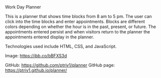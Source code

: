 Work Day Planner

This is a planner that shows time blocks from 8 am to 5 pm.  The user can click into the time blocks and enter appointments.  Blocks are different colors depending on whether the hour is in the past, present, or future.  The appointments entered persist and when visitors return to the planner the appointments entered display in the planner.

Technologies used include HTML, CSS, and JavaScript.

Image: https://ibb.co/bBFXS3d

GitHub: https://github.com/ptriv1/planner
GitHub page: https://ptriv1.github.io/planner/

